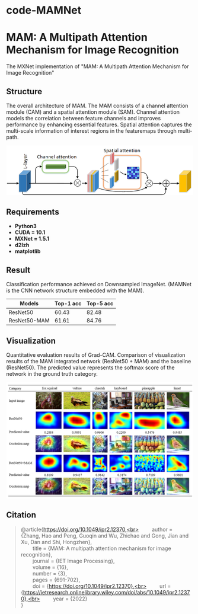# code-MAMNet
# MAM: A Multipath Attention Mechanism for Image Recognition


The MXNet implementation of "MAM: A Multipath Attention Mechanism for Image Recognition"



## Structure


The overall architecture of MAM. The MAM consists of a channel attention module (CAM) and a spatial attention module (SAM). Channel attention models the correlation between feature channels and improves performance by enhancing essential features. Spatial attention captures the multi-scale information of interest regions in the featuremaps through multi-path.

![structure](imgs/structure.png)



## Requirements

* **Python3**
* **CUDA = 10.1**
* **MXNet = 1.5.1**
* **d2lzh**
* **matplotlib**



## Result

Classification performance achieved on Downsampled ImageNet. (MAMNet is the CNN network structure embedded with the MAM).


|   Models  | Top-1 acc  |  Top-5 acc |
|    ----   |    ----    |    ----    |
| ResNet50  |    60.43   |    82.48   |
| ResNet50-MAM  | 61.61  |    84.76   |

## Visualization

Quantitative evaluation results of Grad-CAM. Comparison of visualization results of the MAM integrated network (ResNet50 + MAM) and the baseline (ResNet50). The predicted value represents the softmax score of the network in the ground truth category.

![visualization](imgs/visualization.png)



## Citation

> @article{https://doi.org/10.1049/ipr2.12370,<br>
&nbsp; &nbsp; &nbsp; &nbsp; author = {Zhang, Hao and Peng, Guoqin and Wu, Zhichao and Gong, Jian and Xu, Dan and Shi, Hongzhen},<br>
&nbsp; &nbsp; &nbsp; &nbsp; title = {MAM: A multipath attention mechanism for image recognition},<br>
&nbsp; &nbsp; &nbsp; &nbsp; journal = {IET Image Processing},<br>
&nbsp; &nbsp; &nbsp; &nbsp; volume = {16},<br>
&nbsp; &nbsp; &nbsp; &nbsp; number = {3},<br>
&nbsp; &nbsp; &nbsp; &nbsp; pages = {691-702},<br>
&nbsp; &nbsp; &nbsp; &nbsp; doi = {https://doi.org/10.1049/ipr2.12370},<br>
&nbsp; &nbsp; &nbsp; &nbsp; url = {https://ietresearch.onlinelibrary.wiley.com/doi/abs/10.1049/ipr2.12370},<br>
&nbsp; &nbsp; &nbsp; &nbsp; year = {2022}<br>
}


